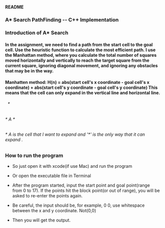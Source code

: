 #### README
### A* Search PathFinding -- C++ Implementation 

### Introduction of A* Search
#### In the assignment, we need to find a path from the start cell to the goal cell. Use the heuristic function to calculate the most efficient path. I use the Manhattan method, where you calculate the total number of squares moved horizontally and vertically to reach the target square from the current square, ignoring diagonal movement, and ignoring any obstacles that may be in the way. 

#### Manhatten method: H(n) = abs(start cell's x coordinate - goal cell's x coordinate) + abs(start cell's y coordinate - goal cell's y coordinate) This means that the cell can only expand in the vertical line and horizontal line. 
######       * 
######    *  A  * 
######        *      A is the cell that I want to expand and '*' is the only way that it can expand .




### How to run the program
* So just open it with xcode(if use Mac) and run the program
* Or open the executable file in Terminal 

* After the program started, input the start point and goal point(range from 0 to 17). If the points hit the block point(or out of range), you will be asked to re-enter the points again.

* Be careful, the input should be, for example, 0 0, use whitespace between the x and y coordinate. Not(0,0) 

* Then you will get the output.
